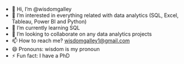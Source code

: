 - 👋 Hi, I’m @wisdomgalley
- 👀 I’m interested in everything related with data analytics (SQL, Excel, Tableau, Power BI and Python)
- 🌱 I’m currently learning SQL
- 💞️ I’m looking to collaborate on any data analytics projects
- 📫 How to reach me? wisdomgalley1@gmail.com
- 😄 Pronouns: wisdom is my pronoun 
- ⚡ Fun fact: I have a PhD

<!---
wisdomgalley/wisdomgalley is a ✨ special ✨ repository because its `README.md` (this file) appears on your GitHub profile.
You can click the Preview link to take a look at your changes.
--->
